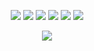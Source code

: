 <p align="center">
   <img src="https://komarev.com/ghpvc/?username=colack&label=Profile%20views&color=0e75b6&style=flat">
   <img src="https://badgen.net/gitlab/label-issues/NickBusey/HomelabOS/Bug">
   <img src="https://img.shields.io/badge/Made%20with-Markdown-1f425f.svg">
   <img src="https://badgen.net/npm/dy/express">
   <img src="https://badgen.net/github/commits/Naereen/Strapdown.js">
   <img src="https://img.shields.io/github/followers/Colack.svg?style=social&label=Follow&maxAge=2592000">
</p>

<p align="center">
   <img src="https://github-readme-stats.vercel.app/api/top-langs/?username=colack&theme=tokyonight">
</p>
